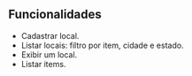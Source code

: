 ## Funcionalidades
- Cadastrar local.
- Listar locais: filtro por item, cidade e estado.
- Exibir um local.
- Listar items.
